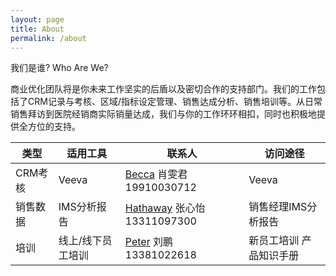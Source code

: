 ```yaml
---
layout: page
title: About
permalink: /about
---
```


我们是谁? Who Are We?

商业优化团队将是你未来工作坚实的后盾以及密切合作的支持部门。我们的工作包括了CRM记录与考核、区域/指标设定管理、销售达成分析、销售培训等。从日常销售拜访到医院经销商实际销量达成，我们与你的工作环环相扣，同时也积极地提供全方位的支持。

| 类型        | 适用工具          | 联系人                              | 访问途径                       |
|-------------|-------------------|-------------------------------------|--------------------------------|
| CRM考核     | Veeva             | [Becca](mailto:becca.xiao@molnlycke.com)  肖雯君  19910030712     | Veeva                          |
| 销售数据    | IMS分析报告       | [Hathaway](mailto:hathaway.zhang@molnlycke.com)  张心怡  13311097300 | 销售经理IMS分析报告            |
| 培训        | 线上/线下员工培训 | [Peter](mailto:peter.liu@molnlycke.com) 刘鹏  13381022618        | 新员工培训  产品知识手册       |